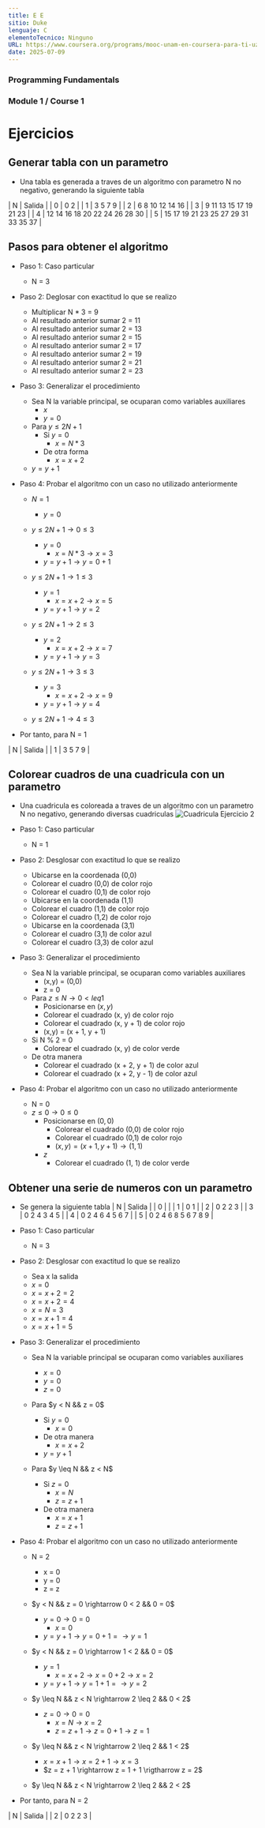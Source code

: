 ```yaml
---
title: E E
sitio: Duke
lenguaje: C
elementoTecnico: Ninguno
URL: https://www.coursera.org/programs/mooc-unam-en-coursera-para-ti-uzeau/specializations/c-programming
date: 2025-07-09
---
```

### Programming Fundamentals

### Module 1 / Course 1

<!--end_excerpt-->

# Ejercicios
## Generar tabla con un parametro
- Una tabla es generada a traves de un algoritmo con parametro N no negativo, generando la siguiente tabla

| N | Salida |
| 0 | 0 2 |
| 1 | 3 5 7 9 |
| 2 | 6 8 10 12 14 16 |
| 3 | 9 11 13 15 17 19 21 23 |
| 4 | 12 14 16 18 20 22 24 26 28 30 |
| 5 | 15 17 19 21 23 25 27 29 31 33 35 37 |

## Pasos para obtener el algoritmo
- Paso 1: Caso particular
    - N = 3

- Paso 2: Deglosar con exactitud lo que se realizo
    - Multiplicar N * 3 = 9
    - Al resultado anterior sumar 2 = 11
    - Al resultado anterior sumar 2 = 13
    - Al resultado anterior sumar 2 = 15
    - Al resultado anterior sumar 2 = 17
    - Al resultado anterior sumar 2 = 19
    - Al resultado anterior sumar 2 = 21
    - Al resultado anterior sumar 2 = 23

- Paso 3: Generalizar el procedimiento
    - Sea N la variable principal, se ocuparan como variables auxiliares
        - $x$
        - $y = 0$
    - Para $y \leq 2N + 1$
        - Si $y = 0$
            - $x = N * 3$
        - De otra forma
            - $x = x + 2$
    - $y = y + 1$

- Paso 4: Probar el algoritmo con un caso no utilizado anteriormente
    - $N = 1$
        - $y = 0$
    - $y \leq 2N + 1 \rightarrow 0 \leq 3$
        - $y = 0$
            - $x = N * 3 \rightarrow x = 3$
        - $y = y + 1 \rightarrow y = 0 + 1$

    - $y \leq 2N + 1 \rightarrow 1 \leq 3$
        - $y = 1$
            - $x = x + 2 \rightarrow x = 5$
        - $y = y + 1 \rightarrow y = 2$

    - $y \leq 2N + 1 \rightarrow 2 \leq 3$
        - $y = 2$
            - $x = x + 2 \rightarrow x = 7$
        - $y = y + 1 \rightarrow y = 3$

    - $y \leq 2N + 1 \rightarrow 3 \leq 3$
        - $y = 3$
            - $x = x + 2 \rightarrow x = 9$
        - $y = y + 1 \rightarrow y = 4$

    - $y \leq 2N + 1 \rightarrow 4 \leq 3$

- Por tanto, para N = 1

| N | Salida |
| 1 | 3 5 7 9 |

## Colorear cuadros de una cuadricula con un parametro
- Una cuadricula es coloreada a traves de un algoritmo con un parametro N no negativo, generando diversas cuadriculas
![Cuadricula Ejercicio 2](/assets/images/ejercicio2_Introductory_C_4.png)

- Paso 1: Caso particular
    - N = 1

- Paso 2: Desglosar con exactitud lo que se realizo
    - Ubicarse en la coordenada (0,0)
    - Colorear el cuadro (0,0) de color rojo
    - Colorear el cuadro (0,1) de color rojo
    - Ubicarse en la coordenada (1,1)
    - Colorear el cuadro (1,1) de color rojo
    - Colorear el cuadro (1,2) de color rojo
    - Ubicarse en la coordenada (3,1)
    - Colorear el cuadro (3,1) de color azul
    - Colorear el cuadro (3,3) de color azul

- Paso 3: Generalizar el procedimiento
    - Sea N la variable principal, se ocuparan como variables auxiliares
        - (x,y) = (0,0)
        - z = 0
    - Para $z \leq N \rightarrow 0 < leq 1$
        - Posicionarse en $(x,y)$
        - Colorear el cuadrado (x, y) de color rojo
        - Colorear el cuadrado (x, y + 1) de color rojo
        - (x,y) = (x + 1, y + 1)
    - Si N % 2 = 0
        - Colorear el cuadrado (x, y) de color verde
    - De otra manera
        - Colorear el cuadrado (x + 2, y + 1) de color azul
        - Colorear el cuadrado (x + 2, y - 1) de color azul

- Paso 4: Probar el algoritmo con un caso no utilizado anteriormente
    - N = 0
    - $z \leq 0 \rightarrow 0 \leq 0$
        - Posicionarse en $(0,0)$
            - Colorear el cuadrado (0,0) de color rojo
            - Colorear el cuadrado (0,1) de color rojo
            - $(x,y) = (x+1,y+1) \rightarrow (1,1)$
        - $z % z % 2 = 0$
            - Colorear el cuadrado (1, 1) de color verde

## Obtener una serie de numeros con un parametro
- Se genera la siguiente tabla
| N | Salida |
| 0 | |
| 1 | 0 1 |
| 2 | 0 2 2 3 |
| 3 | 0 2 4 3 4 5 |
| 4 | 0 2 4 6 4 5 6 7 |
| 5 | 0 2 4 6 8 5 6 7 8 9 |

- Paso 1: Caso particular
    - N = 3

- Paso 2: Desglosar con exactitud lo que se realizo
    - Sea x la salida
    - $x = 0$
    - $x = x + 2 = 2$
    - $x = x + 2 = 4$
    - $x = N = 3$
    - $x = x + 1 = 4$
    - $x = x + 1 = 5$

- Paso 3: Generalizar el procedimiento
    - Sea N la variable principal se ocuparan como variables auxiliares
        - $x = 0$
        - $y = 0$
        - $z = 0$
    - Para $y < N && z = 0$
        - Si $y = 0$
            - $x = 0$
        - De otra manera
            - $x = x + 2$
        - $y = y + 1$

    - Para $y \leq N && z < N$
        - Si $z = 0$
            - $x = N$
            - $z = z + 1$
        - De otra manera
            - $x = x + 1$
            - $z = z + 1$

- Paso 4: Probar el algoritmo con un caso no utilizado anteriormente
    - N = 2
        - x = 0
        - y = 0
        - z = z

    - $y < N && z = 0 \rightarrow 0 < 2 && 0 = 0$
        - $y = 0 \rightarrow 0 = 0$
            - $x = 0$
        - $y = y + 1 \rightarrow y = 0 + 1 = \rightarrow y = 1$

    - $y < N && z = 0 \rightarrow 1 < 2 && 0 = 0$
        - $y = 1$
            - $x = x + 2 \rightarrow x = 0 + 2 \rightarrow x = 2$
        - $y = y + 1 \rightarrow y = 1 + 1 = \rightarrow y = 2$

    - $y \leq N && z < N \rightarrow 2 \leq 2 && 0 < 2$
        - $z = 0 \rightarrow 0 = 0$
            - $x = N \rightarrow x = 2$
            - $z = z + 1 \rightarrow z = 0 + 1 \rightarrow z = 1$

    - $y \leq N && z < N \rightarrow 2 \leq 2 && 1 < 2$
        - $x = x + 1 \rightarrow x = 2 + 1 \rightarrow x = 3$
        - $z = z + 1 \rightarrow z = 1 + 1 \rigtharrow z = 2$
    
    - $y \leq N && z < N \rightarrow 2 \leq 2 && 2 < 2$

- Por tanto, para N = 2

| N | Salida |
| 2 | 0 2 2 3 |